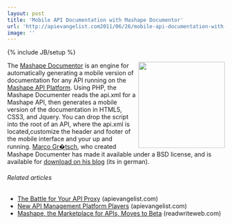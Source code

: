 ```yaml
---
layout: post
title: 'Mobile API Documentation with Mashape Documentor'
url: 'http://apievangelist.com2011/06/26/mobile-api-documentation-with-mashape-documentor/'
image: ''
---
```

{% include JB/setup %}
<img src="http://kinlane-productions.s3.amazonaws.com/api-service-providers/mashape-documentor-261x300.png"  width="200" align="right" />The <a title="Mashape Documentor" href="http://www.magdev.de/mashape-documentor/">Mashape Documentor</a> is an engine for automatically generating a mobile version of documentation for any API running on the <a title="Mashape API Platform" href="http://www.mashape.com/">Mashape API Platform</a>.
Using PHP, the Mashape Documenter reads the api.xml for a Mashape API, then generates a mobile version of the documentation in HTML5, CSS3, and Jquery.
You can drop the script into the root of an API, where the api.xml is located,customize the header and footer of the mobile interface and your up and running.
<a title="Marco Gritisch" href="http://twitter.com/!/magdev">Marco Gr�tsch</a>, who created Mashape Documenter has made it available under a BSD license, and is available for <a title="download on his blog" href="http://www.magdev.de/mashape-documentor/">download on his blog</a> (its in german).
<h6 >
     Related articles
</h6>
<ul >
     <li >
          <a href="http://blog.apievangelist.com/2011/06/11/the-battle-for-your-api-proxy/">The Battle for Your API Proxy</a> (apievangelist.com)
     </li>
     <li >
          <a href="http://blog.apievangelist.com/2011/06/17/new-api-management-platform-players/">New API Management Platform Players</a> (apievangelist.com)
     </li>
     <li >
          <a href="http://www.readwriteweb.com/hack/2011/06/mashape-the-marketplace-for-ap.php">Mashape, the Marketplace for APIs, Moves to Beta</a> (readwriteweb.com)
     </li>
</ul>
